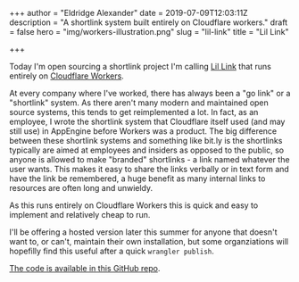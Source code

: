 +++
author = "Eldridge Alexander"
date = 2019-07-09T12:03:11Z
description = "A shortlink system built entirely on Cloudflare workers."
draft = false
hero = "img/workers-illustration.png"
slug = "lil-link"
title = "Lil Link"

+++

Today I'm open sourcing a shortlink project I'm calling [Lil Link](https://lillink.co) that runs entirely on [Cloudflare Workers](https://workers.cloudflare.com/).

At every company where I've worked, there has always been a "go link" or a "shortlink" system.
As there aren't many modern and maintained open source systems, this tends to get reimplemented a lot. In fact, as an employee, I wrote the shortlink system that Cloudflare itself used (and may still use) in AppEngine before Workers was a product.
The big difference between these shortlink systems and something like bit.ly is the shortlinks typically are aimed at employees and insiders as opposed to the public, so anyone is allowed to make "branded" shortlinks - a link named whatever the user wants.
This makes it easy to share the links verbally or in text form and have the link be remembered, a huge benefit as many internal links to resources are often long and unwieldy. 

As this runs entirely on Cloudflare Workers this is quick and easy to implement and relatively cheap to run.

I'll be offering a hosted version later this summer for anyone that doesn't want to, or can't, maintain their own installation, but some organziations will hopefilly find this useful after a quick `wrangler publish`.

[The code is available in this GitHub repo](https://github.com/eldridgea/lil-link).
